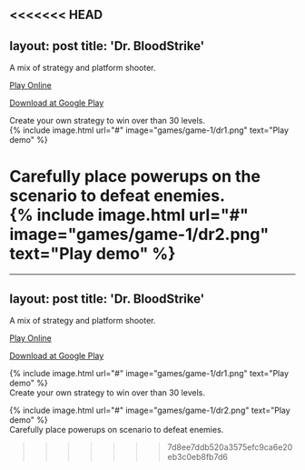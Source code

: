 <<<<<<< HEAD
---
layout: post
title: 'Dr. BloodStrike'
---

A mix of strategy and platform shooter.    
  
[Play Online](#)  
   
[Download at Google Play](#)  
   
Create your own strategy to win over than 30 levels.  
{% include image.html url="#" image="games/game-1/dr1.png" text="Play demo" %}  
  
Carefully place powerups on the scenario to defeat enemies.  
{% include image.html url="#" image="games/game-1/dr2.png" text="Play demo" %}  
=======
---
layout: post
title: 'Dr. BloodStrike'
---

A mix of strategy and platform shooter.    
  
[Play Online](#)  
   
[Download at Google Play](#)  
  
{% include image.html url="#" image="games/game-1/dr1.png" text="Play demo" %}     
Create your own strategy to win over than 30 levels.  
  
{% include image.html url="#" image="games/game-1/dr2.png" text="Play demo" %}  
Carefully place powerups on scenario to defeat enemies.  
>>>>>>> 7d8ee7ddb520a3575efc9ca6e20eb3c0eb8fb7d6
